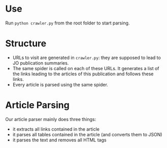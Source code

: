 # Use
Run `python crawler.py` from the root folder to start parsing.

# Structure
* URLs to visit are generated in `crawler.py`: they are supposed to lead to JO publication summaries.
* The same spider is called on each of these URLs. It generates a list of the links leading to the articles of this publication and follows these links.
* Every article is parsed using the same spider.

# Article Parsing
Our article parser mainly does three things:
* it extracts all links contained in the article
* it parses all tables contained in the article (and converts them to JSON)
* it parses the text and removes all HTML tags
